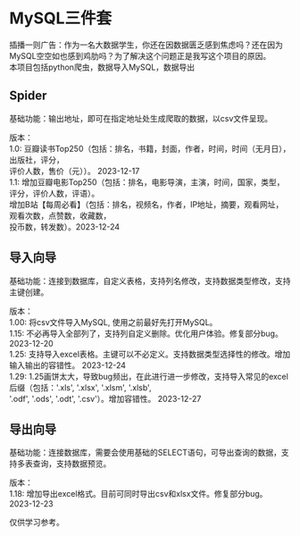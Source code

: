 # MySQL三件套 <br>
插播一则广告：作为一名大数据学生，你还在因数据匮乏感到焦虑吗？还在因为MySQL空空如也感到鸡肋吗？为了解决这个问题正是我写这个项目的原因。<br> 
本项目包括python爬虫，数据导入MySQL，数据导出<br>

## Spider <br>
基础功能：输出地址，即可在指定地址处生成爬取的数据，以csv文件呈现。 <br>

版本： <br>
1.0: 豆瓣读书Top250（包括：排名，书籍，封面，作者，时间，时间（无月日），出版社，评分， <br>
评价人数，售价（元））。 2023-12-17<br>
1.1: 增加豆瓣电影Top250（包括：排名，电影导演，主演，时间，国家，类型，评分，评价人数，评语）。 <br>
增加B站【每周必看】（包括：排名，视频名，作者，IP地址，摘要，观看网址，观看次数，点赞数，收藏数， <br>
投币数，转发数）。2023-12-24 <br>

## 导入向导 <br>
基础功能：连接到数据库，自定义表格，支持列名修改，支持数据类型修改，支持主键创建。<br>

版本：<br>
1.00: 将csv文件导入MySQL, 使用之前最好先打开MySQL。 <br>
1.15: 不必再导入全部列了，支持列自定义删除。优化用户体验。修复部分bug。 2023-12-20<br>
1.25: 支持导入excel表格。主键可以不必定义。支持数据类型选择性的修改。增加输入输出的容错性。 2023-12-24<br>
1.29: 1.25画饼太大，导致bug频出，在此进行进一步修改，支持导入常见的excel后缀（包括：'.xls', '.xlsx', '.xlsm', '.xlsb', <br>
'.odf', '.ods', '.odt', '.csv'）。增加容错性。 2023-12-27<br>

## 导出向导<br>
基础功能：连接数据库，需要会使用基础的SELECT语句，可导出查询的数据，支持多表查询，支持数据预览。 <br>

版本：<br>
1.18: 增加导出excel格式。目前可同时导出csv和xlsx文件。修复部分bug。 2023-12-23<br>





仅供学习参考。
